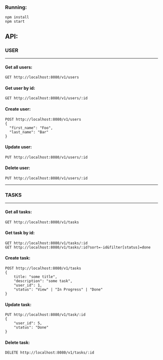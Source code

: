 ### Running:
    npm install
    npm start

 API:
----------------

### USER

----------------
#### Get all users:
    GET http://localhost:8080/v1/users

#### Get user by id:
    GET http://localhost:8080/v1/users/:id

#### Create user:
    POST http://localhost:8080/v1/users
    {
      "first_name": "Foo",
      "last_name": "Bar"
    }

#### Update user:
    PUT http://localhost:8080/v1/users/:id

#### Delete user:
    PUT http://localhost:8080/v1/users/:id
    
    
----------------
### TASKS

----------------
#### Get all tasks:
    GET http://localhost:8080/v1/tasks

#### Get task by id:
    GET http://localhost:8080/v1/tasks/:id
    GET http://localhost:8080/v1/tasks/:id?sort=-id&filter[status]=done
    
#### Create task:
    POST http://localhost:8080/v1/tasks
    { 
        title: "some title",
        "description": "some task",
        "user_id": 1,
        "status": "View" | "In Progress" | "Done"
    }

#### Update task:
    PUT http://localhost:8080/v1/task/:id
    {
        "user_id": 5,
        "status": "Done"
    }

#### Delete task:
    DELETE http://localhost:8080/v1/tasks/:id
